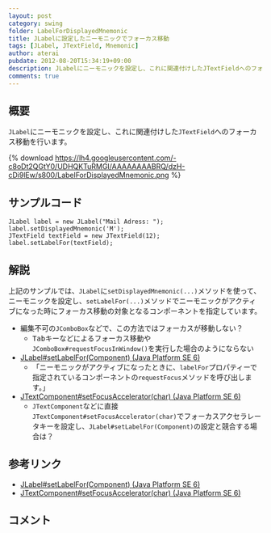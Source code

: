 ```yaml
---
layout: post
category: swing
folder: LabelForDisplayedMnemonic
title: JLabelに設定したニーモニックでフォーカス移動
tags: [JLabel, JTextField, Mnemonic]
author: aterai
pubdate: 2012-08-20T15:34:19+09:00
description: JLabelにニーモニックを設定し、これに関連付けしたJTextFieldへのフォーカス移動を行います。
comments: true
---
```

## 概要
`JLabel`にニーモニックを設定し、これに関連付けした`JTextField`へのフォーカス移動を行います。

{% download https://lh4.googleusercontent.com/-c8oDt2QGtY0/UDHQKTuRMGI/AAAAAAAABRQ/dzH-cDi9lEw/s800/LabelForDisplayedMnemonic.png %}

## サンプルコード
<pre class="prettyprint"><code>JLabel label = new JLabel("Mail Adress: ");
label.setDisplayedMnemonic('M');
JTextField textField = new JTextField(12);
label.setLabelFor(textField);
</code></pre>

## 解説
上記のサンプルでは、`JLabel`に`setDisplayedMnemonic(...)`メソッドを使って、ニーモニックを設定し、`setLabelFor(...)`メソッドでニーモニックがアクティブになった時にフォーカス移動の対象となるコンポーネントを指定しています。

- 編集不可の`JComboBox`などで、この方法ではフォーカスが移動しない？
    - <kbd>Tab</kbd>キーなどによるフォーカス移動や`JComboBox#requestFocusInWindow()`を実行した場合のようにならない
- [JLabel#setLabelFor(Component) (Java Platform SE 6)](http://docs.oracle.com/javase/jp/6/api/javax/swing/JLabel.html#setLabelFor%28java.awt.Component%29)
    - 「ニーモニックがアクティブになったときに、`labelFor`プロパティーで指定されているコンポーネントの`requestFocus`メソッドを呼び出します。」
- [JTextComponent#setFocusAccelerator(char) (Java Platform SE 6)](http://docs.oracle.com/javase/jp/6/api/javax/swing/text/JTextComponent.html#setFocusAccelerator%28char%29)
    - `JTextComponent`などに直接`JTextComponent#setFocusAccelerator(char)`でフォーカスアクセラレータキーを設定し、`JLabel#setLabelFor(Component)`の設定と競合する場合は？

<!-- dummy comment line for breaking list -->

## 参考リンク
- [JLabel#setLabelFor(Component) (Java Platform SE 6)](http://docs.oracle.com/javase/jp/6/api/javax/swing/JLabel.html#setLabelFor%28java.awt.Component%29)
- [JTextComponent#setFocusAccelerator(char) (Java Platform SE 6)](http://docs.oracle.com/javase/jp/6/api/javax/swing/text/JTextComponent.html#setFocusAccelerator%28char%29)

<!-- dummy comment line for breaking list -->

## コメント
